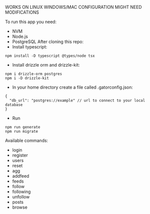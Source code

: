 WORKS ON LINUX
WINDOWS/MAC CONFIGURATION MIGHT NEED MODIFICATIONS

To run this app you need:
- NVM
- Node.js
- PostgreSQL
After cloning this repo:
- Install typescript:
```
npm install -D typescript @types/node tsx
```
- Install drizzle orm and drizzle-kit:
```
npm i drizzle-orm postgres
npm i -D drizzle-kit
```
- In your home directory create a file called .gatorconfig.json:
```
{
  "db_url": "postgres://example" // url to connect to your local database
}
```
- Run
```
npm run generate
npm run migrate
```

Available commands:
- login
- register
- users
- reset
- agg
- addfeed
- feeds
- follow
- following
- unfollow
- posts
- browse
